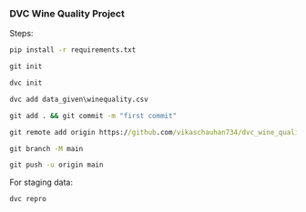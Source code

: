 ### DVC Wine Quality Project

Steps:

```cmd
pip install -r requirements.txt
```

```cmd
git init
```

```cmd
dvc init
```

```cmd
dvc add data_given\winequality.csv
```

```cmd
git add . && git commit -m "first commit"
```

```cmd
git remote add origin https://github.com/vikaschauhan734/dvc_wine_quality.git
```

```cmd
git branch -M main
```

```cmd
git push -u origin main
```

For staging data:
```cmd
dvc repro
```